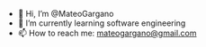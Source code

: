 - 👋 Hi, I’m @MateoGargano
- 🌱 I’m currently learning software engineering
- 📫 How to reach me: mateogargano@gmail.com

<!---
KiwiPrograms/KiwiPrograms is a ✨ special ✨ repository because its `README.md` (this file) appears on your GitHub profile.
You can click the Preview link to take a look at your changes.
--->

